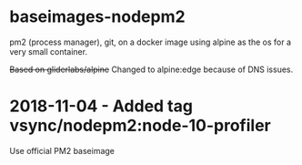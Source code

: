 # baseimages-nodepm2

pm2 (process manager), git, on a docker image using alpine as the os for a very small container.

~~Based on gliderlabs/alpine~~
Changed to alpine:edge because of DNS issues.

# 2018-11-04 - Added tag vsync/nodepm2:node-10-profiler

Use official PM2 baseimage
